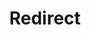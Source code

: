 ﻿---
layout: src/layouts/Redirect.astro
title: Redirect
redirect: https://octopus.com/docs/projects/project-triggers/scheduled-deployment-trigger
pubDate:  2023-01-01
navSearch: false
navSitemap: false
navMenu: false
---
